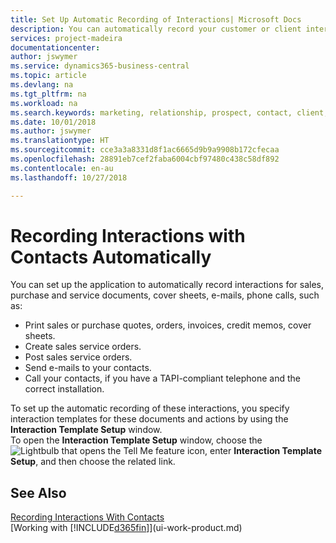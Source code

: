```yaml
---
title: Set Up Automatic Recording of Interactions| Microsoft Docs
description: You can automatically record your customer or client interactions, for example, for sales, purchase and service documents or phone calls.
services: project-madeira
documentationcenter: 
author: jswymer
ms.service: dynamics365-business-central
ms.topic: article
ms.devlang: na
ms.tgt_pltfrm: na
ms.workload: na
ms.search.keywords: marketing, relationship, prospect, contact, client, customer
ms.date: 10/01/2018
ms.author: jswymer
ms.translationtype: HT
ms.sourcegitcommit: cce3a3a8331d8f1ac6665d9b9a9908b172cfecaa
ms.openlocfilehash: 28891eb7cef2faba6004cbf97480c438c58df892
ms.contentlocale: en-au
ms.lasthandoff: 10/27/2018

---
```

# <a name="recording-interactions-with-contacts-automatically"></a>Recording Interactions with Contacts Automatically
You can set up the application to automatically record interactions for sales, purchase and service documents, cover sheets, e-mails, phone calls, such as:

* Print sales or purchase quotes, orders, invoices, credit memos, cover sheets.
* Create sales service orders.
* Post sales service orders.
* Send e-mails to your contacts.
* Call your contacts, if you have a TAPI-compliant telephone and the correct installation.

To set up the automatic recording of these interactions, you specify interaction templates for these documents and actions by using the **Interaction Template Setup** window.  
To open the **Interaction Template Setup** window, choose the ![Lightbulb that opens the Tell Me feature](media/ui-search/search_small.png "Tell me what you want to do") icon, enter **Interaction Template Setup**, and then choose the related link.

## <a name="see-also"></a>See Also
[Recording Interactions With Contacts](marketing-interactions.md)  
[Working with [!INCLUDE[d365fin](includes/d365fin_md.md)]](ui-work-product.md)  

